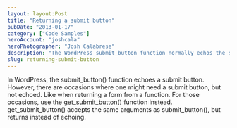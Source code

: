 ```yaml
---
layout: layout:Post
title: "Returning a submit button"
pubDate: "2013-01-17"
category: ["Code Samples"]
heroAccount: "joshcala"
heroPhotographer: "Josh Calabrese"
description: "The WordPress submit_button function normally echos the submit button. Find out how to return it, like from a function, instead."
slug: returning-submit-button
---
```


In WordPress, the submit_button() function echoes a submit button. However, there are occasions where one might need a submit button, but not echoed. Like when returning a form from a function. For those occasions, use the [get_submit_button()](https://codex.wordpress.org/Function_Reference/get_submit_button) function instead. get_submit_button() accepts the same arguments as submit_button(), but returns instead of echoing.
